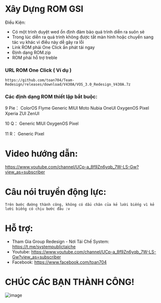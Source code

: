 # Xây Dựng ROM GSI 
Điều Kiện:
- Có một trình duyệt wed ổn định đảm bảo quá trình diễn ra suôn sẻ
- Trong lúc diễn ra quá trình không được tắt màn hình hoặc chuyển sang tác vụ khác vì điều này dễ gây ra lỗi
- Link ROM phải One Click ấn phát tải ngay 
- Định dạng ROM.zip
- ROM phải hỗ trợ treble
### URL ROM One Click ( Ví dụ )
```
https://github.com/toan704/Team-Redesign/releases/download/V430A/VOS_3.0_Redesign_V430A.7z 
```
### Các định dạng ROM thiết lập bắt buộc:
9 Pie：
ColorOS Flyme Generic MIUI Moto Nubia OneUI OxygenOS Pixel Xperia ZUI ZenUI

10 Q：
Generic MIUI OxygenOS Pixel

11 R：
Generic Pixel
 
# Video hướng dẫn:
https://www.youtube.com/channel/UCp-a_8f9Zn6yqb_7W-LS-Gw?view_as=subscriber
# Câu nói truyền động lực:
```
Trên bước đường thành công, không có dấu chân của kẻ lười biếng vì kẻ lười biếng có chịu bước đâu :v
```
# Hỗ trợ:
- Tham Gia Group Redesign - Nơi Tái Chế System: https://t.me/systempublictaiche
- Youtube: https://www.youtube.com/channel/UCp-a_8f9Zn6yqb_7W-LS-Gw?view_as=subscriber
- Facebook: https://www.facebook.com/toan704
# CHÚC CÁC BẠN THÀNH CÔNG! 
![image](https://user-images.githubusercontent.com/67217560/88624265-dc899300-d0d0-11ea-99bd-85cc9bb2c331.png)
